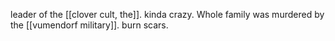 leader of the [[clover cult, the]]. kinda crazy. Whole family was murdered by the [[vumendorf military]]. burn scars.